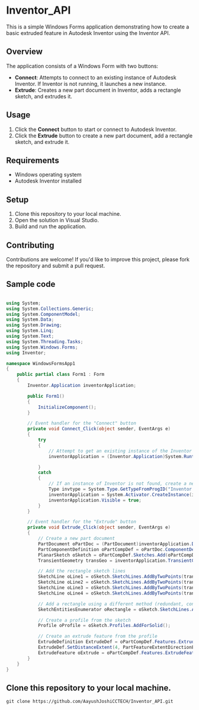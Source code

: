 # Inventor_API
This is a simple Windows Forms application demonstrating how to create a basic extruded feature in Autodesk Inventor using the Inventor API.

## Overview

The application consists of a Windows Form with two buttons:
- **Connect**: Attempts to connect to an existing instance of Autodesk Inventor. If Inventor is not running, it launches a new instance.
- **Extrude**: Creates a new part document in Inventor, adds a rectangle sketch, and extrudes it.

## Usage

1. Click the **Connect** button to start or connect to Autodesk Inventor.
2. Click the **Extrude** button to create a new part document, add a rectangle sketch, and extrude it.

## Requirements

- Windows operating system
- Autodesk Inventor installed

## Setup

1. Clone this repository to your local machine.
2. Open the solution in Visual Studio.
3. Build and run the application.

## Contributing

Contributions are welcome! If you'd like to improve this project, please fork the repository and submit a pull request.
## Sample code 
```c#

using System;
using System.Collections.Generic;
using System.ComponentModel;
using System.Data;
using System.Drawing;
using System.Linq;
using System.Text;
using System.Threading.Tasks;
using System.Windows.Forms;
using Inventor;

namespace WindowsFormsApp1
{
    public partial class Form1 : Form
    {
        Inventor.Application inventorApplication;

        public Form1()
        {
            InitializeComponent();
        }

        // Event handler for the "Connect" button
        private void Connect_Click(object sender, EventArgs e)
        {
            try
            {
                // Attempt to get an existing instance of the Inventor application
                inventorApplication = (Inventor.Application)System.Runtime.InteropServices.Marshal.GetActiveObject("Inventor.Application");

            }
            catch
            {
                // If an instance of Inventor is not found, create a new one
                Type invtype = System.Type.GetTypeFromProgID("Inventor.Application");
                inventorApplication = System.Activator.CreateInstance(invtype) as Inventor.Application;
                inventorApplication.Visible = true;
            }
        }

        // Event handler for the "Extrude" button
        private void Extrude_Click(object sender, EventArgs e)
        {
            // Create a new part document
            PartDocument oPartDoc = (PartDocument)inventorApplication.Documents.Add(DocumentTypeEnum.kPartDocumentObject, inventorApplication.FileManager.GetTemplateFile(DocumentTypeEnum.kPartDocumentObject));
            PartComponentDefinition oPartCompDef = oPartDoc.ComponentDefinition;
            PlanarSketch oSketch = oPartCompDef.Sketches.Add(oPartCompDef.WorkPlanes[3]);
            TransientGeometry transGeo = inventorApplication.TransientGeometry;

            // Add the rectangle sketch lines
            SketchLine oLine1 = oSketch.SketchLines.AddByTwoPoints(transGeo.CreatePoint2d(0, 0), transGeo.CreatePoint2d(4, 0));
            SketchLine oLine2 = oSketch.SketchLines.AddByTwoPoints(transGeo.CreatePoint2d(4, 0), transGeo.CreatePoint2d(4, 3));
            SketchLine oLine3 = oSketch.SketchLines.AddByTwoPoints(transGeo.CreatePoint2d(4, 3), transGeo.CreatePoint2d(0, 3));
            SketchLine oLine4 = oSketch.SketchLines.AddByTwoPoints(transGeo.CreatePoint2d(0, 3), transGeo.CreatePoint2d(0, 0));

            // Add a rectangle using a different method (redundant, consider removing)
            SketchEntitiesEnumerator oRectangle = oSketch.SketchLines.AddAsTwoPointRectangle(transGeo.CreatePoint2d(0, 0), transGeo.CreatePoint2d(4, 3));

            // Create a profile from the sketch
            Profile oProfile = oSketch.Profiles.AddForSolid();

            // Create an extrude feature from the profile
            ExtrudeDefinition ExtrudeDef = oPartCompDef.Features.ExtrudeFeatures.CreateExtrudeDefinition(oProfile, PartFeatureOperationEnum.kJoinOperation);
            ExtrudeDef.SetDistanceExtent(4, PartFeatureExtentDirectionEnum.kNegativeExtentDirection);
            ExtrudeFeature oExtrude = oPartCompDef.Features.ExtrudeFeatures.Add(ExtrudeDef);
        }
    }
}

```

## Clone this repository to your local machine.

```
git clone https://github.com/AayushJoshiCCTECH/Inventor_API.git
```
